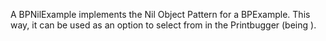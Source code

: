A BPNilExample implements the Nil Object Pattern for a BPExample. This way, it can be used as an option to select from in the Printbugger (being <none>).